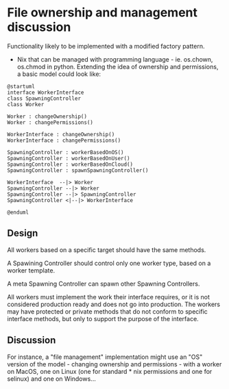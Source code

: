 # File ownership and management discussion

Functionality likely to be implemented with a modified factory pattern.

* Nix that can be managed with programming language - ie. os.chown, os.chmod in python.  Extending the idea of ownership and permissions, a basic model could look like:

``` plantuml
@startuml
interface WorkerInterface
class SpawningController
class Worker

Worker : changeOwnership()
Worker : changePermissions()

WorkerInterface : changeOwnership()
WorkerInterface : changePermissions()

SpawningController : workerBasedOnOS()
SpawningController : workerBasedOnUser()
SpawningController : workerBasedOnCloud()
SpawningController : spawnSpawningController()

WorkerInterface  --|> Worker
SpawningController --|> Worker
SpawningController --|> SpawningController
SpawningController <|--|> WorkerInterface

@enduml
```


## Design

All workers based on a specific target should have the same methods.  

A Spawining Controller should control only one worker type, based on a worker template.

A meta Spawning Controller can spawn other Spawning Controllers.

All workers must implement the work their interface requires, or it is not considered production ready and does not go into production.  The workers may have protected or private methods that do not conform to specific interface methods, but only to support the purpose of the interface. 

## Discussion

For instance, a "file management" implementation might use an "OS" version of the model - changing ownership and permissions  - with a worker on MacOS, one on Linux (one for standard * nix permissions and one for selinux) and one on Windows...

